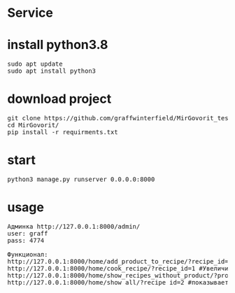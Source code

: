 ﻿# Service

# install python3.8
<pre>
sudo apt update
sudo apt install python3
</pre>

# download project
<pre>
git clone https://github.com/graffwinterfield/MirGovorit_testwork.git
cd MirGovorit/
pip install -r requirments.txt
</pre>
# start
<pre>
python3 manage.py runserver 0.0.0.0:8000
</pre>


# usage
<pre>
Админка http://127.0.0.1:8000/admin/
user: graff
pass: 4774

Функционал:
http://127.0.0.1:8000/home/add_product_to_recipe/?recipe_id=1&product_id=1&weight=300 #добавляет в рецепт продукты
http://127.0.0.1:8000/home/cook_recipe/?recipe_id=1 #Увеличивает на единицу кол-во использованных продуктов
http://127.0.0.1:8000/home/show_recipes_without_product/?product_id=3 #рецпеты с фильтром
http://127.0.0.1:8000/home/show_all/?recipe_id=2 #показывает все рецепты и их состав включая вес
</pre>

